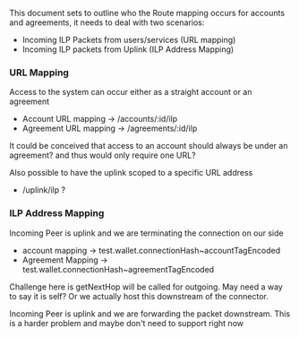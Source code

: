 This document sets to outline who the Route mapping occurs for accounts and agreements, it needs to deal with 
two scenarios:
* Incoming ILP Packets from users/services (URL mapping)
* Incoming ILP packets from Uplink (ILP Address Mapping)


### URL Mapping
Access to the system can occur either as a straight account or an agreement
- Account URL mapping -> /accounts/:id/ilp
- Agreement URL mapping -> /agreements/:id/ilp

It could be conceived that access to an account should always be under an agreement? and thus would only require one URL?

Also possible to have the uplink scoped to a specific URL address
- /uplink/ilp ?

### ILP Address Mapping
Incoming Peer is uplink and we are terminating the connection on our side

- account mapping -> test.wallet.connectionHash~accountTagEncoded
- Agreement Mapping -> test.wallet.connectionHash~agreementTagEncoded

Challenge here is getNextHop will be called for outgoing. May need a way to say it is self? Or we actually host this 
downstream of the connector.

Incoming Peer is uplink and we are forwarding the packet downstream.
This is a harder problem and maybe don't need to support right now 
